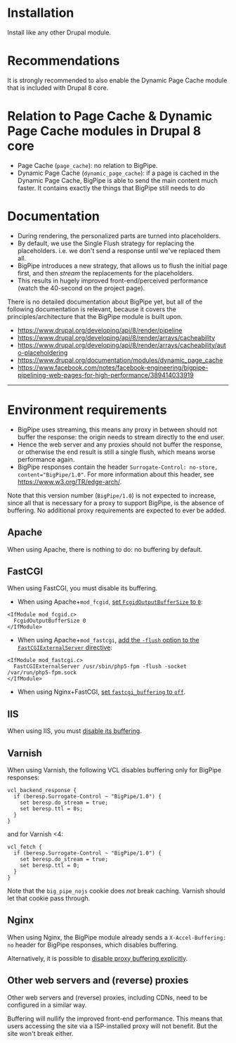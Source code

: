 # Installation

Install like any other Drupal module.


# Recommendations

It is strongly recommended to also enable the Dynamic Page Cache module that is included with Drupal 8 core.


# Relation to Page Cache & Dynamic Page Cache modules in Drupal 8 core

- Page Cache (`page_cache`): no relation to BigPipe.
- Dynamic Page Cache (`dynamic_page_cache`): if a page is cached in the Dynamic Page Cache, BigPipe is able to send the main content much faster. It contains exactly the things that BigPipe still needs to do


# Documentation

- During rendering, the personalized parts are turned into placeholders.
- By default, we use the Single Flush strategy for replacing the placeholders. i.e. we don't send a response until we've replaced them all.
- BigPipe introduces a new strategy, that allows us to flush the initial page first, and then _stream_ the replacements for the placeholders.
- This results in hugely improved front-end/perceived performance (watch the 40-second on the project page).

There is no detailed documentation about BigPipe yet, but all of the following documentation is relevant, because it covers the principles/architecture that the BigPipe module is built upon.

- <https://www.drupal.org/developing/api/8/render/pipeline>
- <https://www.drupal.org/developing/api/8/render/arrays/cacheability>
- <https://www.drupal.org/developing/api/8/render/arrays/cacheability/auto-placeholdering>
- <https://www.drupal.org/documentation/modules/dynamic_page_cache>
- <https://www.facebook.com/notes/facebook-engineering/bigpipe-pipelining-web-pages-for-high-performance/389414033919>



---



# Environment requirements

- BigPipe uses streaming, this means any proxy in between should not buffer the response: the origin needs to stream directly to the end user.
- Hence the web server and any proxies should not buffer the response, or otherwise the end result is still a single flush, which means worse performance again.
- BigPipe responses contain the header `Surrogate-Control: no-store, content="BigPipe/1.0"`. For more information about this header, see <https://www.w3.org/TR/edge-arch/>.

Note that this version number (`BigPipe/1.0`) is not expected to increase, since all that is necessary for a proxy to support BigPipe, is the absence of buffering. No additional proxy requirements are expected to ever be added.


## Apache

When using Apache, there is nothing to do: no buffering by default.


## FastCGI

When using FastCGI, you must disable its buffering.

- When using Apache+`mod_fcgid`, [set `FcgidOutputBufferSize` to `0`](https://httpd.apache.org/mod_fcgid/mod/mod_fcgid.html#fcgidoutputbuffersize):
```
<IfModule mod_fcgid.c>
  FcgidOutputBufferSize 0
</IfModule>
```
- When using Apache+`mod_fastcgi`, [add the `-flush` option to the `FastCGIExternalServer` directive](http://www.fastcgi.com/mod_fastcgi/docs/mod_fastcgi.html#FastCgiServer):
```
<IfModule mod_fastcgi.c>
  FastCGIExternalServer /usr/sbin/php5-fpm -flush -socket /var/run/php5-fpm.sock
</IfModule>
```
- When using Nginx+FastCGI, [set `fastcgi_buffering` to `off`](http://nginx.org/en/docs/http/ngx_http_fastcgi_module.html#fastcgi_buffering).


## IIS

When using IIS, you must [disable its buffering](https://support.microsoft.com/en-us/kb/2321250).

## Varnish

When using Varnish, the following VCL disables buffering only for BigPipe responses:

```
vcl_backend_response {
  if (beresp.Surrogate-Control ~ "BigPipe/1.0") {
    set beresp.do_stream = true;
    set beresp.ttl = 0s;
  }
}
```

and for Varnish <4:

```
vcl_fetch {
  if (beresp.Surrogate-Control ~ "BigPipe/1.0") {
    set beresp.do_stream = true;
    set beresp.ttl = 0;
  }
}
```

Note that the `big_pipe_nojs` cookie does *not* break caching. Varnish should let that cookie pass through.


## Nginx

When using Nginx, the BigPipe module already sends a `X-Accel-Buffering: no` header for BigPipe responses, which disables buffering.

Alternatively, it is possible to [disable proxy buffering explicitly](http://nginx.org/en/docs/http/ngx_http_proxy_module.html#proxy_buffering).


## Other web servers and (reverse) proxies

Other web servers and (reverse) proxies, including CDNs, need to be configured in a similar way.

Buffering will nullify the improved front-end performance. This means that users accessing the site via a ISP-installed proxy will not benefit. But the site won't break either.
